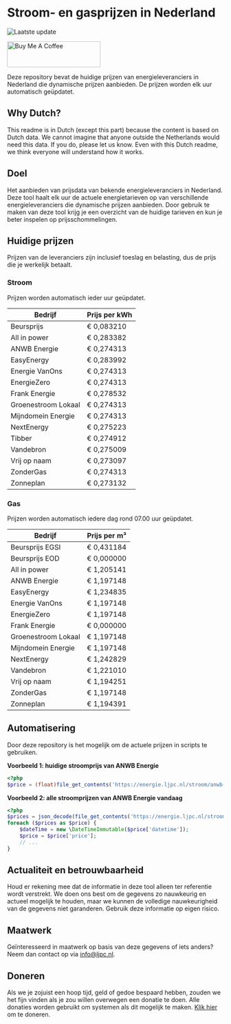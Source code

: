# Stroom- en gasprijzen in Nederland

![Laatste update](https://img.shields.io/badge/laatste%20update-2023--11--11%2003%3A00%20CET-brightgreen)

<a href="https://www.buymeacoffee.com/Lars-" target="_blank"><img src="https://cdn.buymeacoffee.com/buttons/v2/default-orange.png" alt="Buy Me A Coffee" height="60" style="height: 60px !important;width: 217px !important;" ></a>

Deze repository bevat de huidige prijzen van energieleveranciers in Nederland die dynamische prijzen aanbieden. De prijzen worden elk uur automatisch geüpdatet.

## Why Dutch?

This readme is in Dutch (except this part) because the content is based on Dutch data. We cannot imagine that anyone outside the Netherlands would need this data. If you do, please let us know. Even with this Dutch readme, we think
everyone will understand how it works.

## Doel

Het aanbieden van prijsdata van bekende energieleveranciers in Nederland. Deze tool haalt elk uur de actuele energietarieven op van verschillende energieleveranciers die dynamische prijzen aanbieden. Door gebruik te maken van deze tool
krijg je een overzicht van de huidige tarieven en kun je beter inspelen op prijsschommelingen.

## Huidige prijzen

Prijzen van de leveranciers zijn inclusief toeslag en belasting, dus de prijs die je werkelijk betaalt.

### Stroom

Prijzen worden automatisch ieder uur geüpdatet.

 Bedrijf | Prijs per kWh 
---------|---------------
Beursprijs | € 0,083210
All in power | € 0,283382
ANWB Energie | € 0,274313
EasyEnergy | € 0,283992
Energie VanOns | € 0,274313
EnergieZero | € 0,274313
Frank Energie | € 0,278532
Groenestroom Lokaal | € 0,274313
Mijndomein Energie | € 0,274313
NextEnergy | € 0,275223
Tibber | € 0,274912
Vandebron | € 0,275009
Vrij op naam | € 0,273097
ZonderGas | € 0,274313
Zonneplan | € 0,273132


### Gas

Prijzen worden automatisch iedere dag rond 07.00 uur geüpdatet.

 Bedrijf | Prijs per m³ 
---------|--------------
Beursprijs EGSI | € 0,431184
Beursprijs EOD | € 0,000000
All in power | € 1,205141
ANWB Energie | € 1,197148
EasyEnergy | € 1,234835
Energie VanOns | € 1,197148
EnergieZero | € 1,197148
Frank Energie | € 0,000000
Groenestroom Lokaal | € 1,197148
Mijndomein Energie | € 1,197148
NextEnergy | € 1,242829
Vandebron | € 1,221010
Vrij op naam | € 1,194251
ZonderGas | € 1,197148
Zonneplan | € 1,194391


## Automatisering

Door deze repository is het mogelijk om de actuele prijzen in scripts te gebruiken.

**Voorbeeld 1: huidige stroomprijs van ANWB Energie**

```php
<?php
$price = (float)file_get_contents('https://energie.ljpc.nl/stroom/anwb-energie-nu.txt');

```

**Voorbeeld 2: alle stroomprijzen van ANWB Energie vandaag**

```php
<?php
$prices = json_decode(file_get_contents('https://energie.ljpc.nl/stroom/all-in-power-vandaag.json'),true);
foreach ($prices as $price) {
    $dateTime = new \DateTimeImmutable($price['datetime']);
    $price = $price['price'];
    // ...
}
```

## Actualiteit en betrouwbaarheid

Houd er rekening mee dat de informatie in deze tool alleen ter referentie wordt verstrekt. We doen ons best om de gegevens zo nauwkeurig en actueel mogelijk te houden, maar we kunnen de volledige nauwkeurigheid van de gegevens niet
garanderen. Gebruik deze informatie op eigen risico.

## Maatwerk

Geïnteresseerd in maatwerk op basis van deze gegevens of iets anders? Neem dan contact op
via [info@ljpc.nl](mailto:info@ljpc.nl?subject=Energie%20prijzen).

## Doneren

Als we je zojuist een hoop tijd, geld of gedoe bespaard hebben, zouden we het fijn vinden als je zou willen overwegen een
donatie te doen. Alle donaties worden gebruikt om systemen als dit mogelijk te
maken. [Klik hier](https://www.buymeacoffee.com/Lars-) om te doneren.
